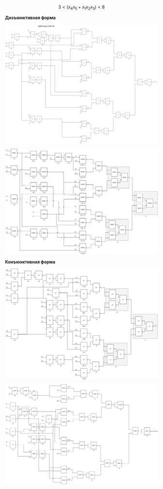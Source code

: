  $$3<( x_4x_5 + x_1x_2x_3)<8 $$

 **Дизъюнктивная форма**

 ![МДНФ базис ИЛИ-НЕ](./files/mdnf/nor.png)

 ![МДНФ базис И-НЕ](./files/mdnf/nand.png)

 **Конъюнктивная форма**

 ![МКНФ базис ИЛИ-НЕ](./files/mknf/nor.png)

 ![МКНФ базис И-НЕ](./files/mknf/nand.png)
